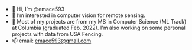 - 👋 Hi, I’m @emace593
- 👀 I’m interested in computer vision for remote sensing.
- 🌱 Most of my projects are from my MS in Computer Science (ML Track) at Columbia (graduated Feb. 2022). I'm also working on some personal projects with data from USA Fencing.
- 📫 email: emace593@gmail.com
